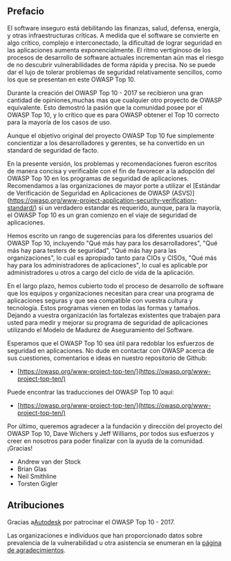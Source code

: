 ## Prefacio

El software inseguro está debilitando las finanzas, salud, defensa, energía, y otras infraestructuras críticas. A medida que el software se convierte en algo crítico, complejo e interconectado, la dificultad de lograr seguridad en las aplicaciones aumenta exponencialmente. El ritmo vertiginoso de los procesos de desarrollo de software actuales incrementan aún mas el riesgo de no descubrir vulnerabilidades de forma rápida y precisa. No se puede dar el lujo de tolerar problemas de seguridad relativamente sencillos, como los que se presentan en este OWASP Top 10.

Durante la creación del OWASP Top 10 - 2017 se recibieron una gran cantidad de opiniones,muchas mas que cualquier otro proyecto de OWASP equivalente. Esto demostró la pasión que la comunidad posee por el OWASP Top 10, y lo crítico que es para OWASP obtener el Top 10 correcto para la mayoría de los casos de uso.

Aunque el objetivo original del proyecto OWASP Top 10 fue simplemente concientizar a los desarrolladores y gerentes, se ha convertido en un standard de seguridad de facto. 

En la presente versión, los problemas y recomendaciones fueron escritos de manera concisa y verificable con el fin de favorecer  a la adopción del OWASP Top 10 en los programas de seguridad de aplicaciones. Recomendamos a las organizaciones de mayor porte a utilizar el [Estándar de Verificación de Seguridad en Aplicaciones de OWASP (ASVS)] (https://owasp.org/www-project-application-security-verification-standard/) si un verdadero estandar es requerido, aunque, para la mayoría, el OWASP Top 10 es un gran comienzo en el viaje de seguridad de aplicaciones.

Hemos escrito un rango de sugerencias para los diferentes usuarios del OWASP Top 10, incluyendo "Qué más hay para los desarrolladores", "Qué más hay para testers de seguridad", "Qué más hay para las organizaciones", lo cual es apropiado tanto para CIOs y CISOs, "Qué más hay para los administradores de aplicaciones", lo cual es aplicable por administradores u otros a cargo del ciclo de vida de la aplicación.

En el largo plazo, hemos cubierto todo el proceso de desarrollo de software que los equipos y organizaciones necesitan para crear una programa de aplicaciones seguras y que sea compatible con vuestra cultura y tecnología. Estos programas vienen en todas las formas y tamaños. Dejando a vuestra organización las fortalezas existentes que trabajen para usted para medir y mejorar su programa de seguridad de aplicaciones utilizando el Modelo de Madurez de Aseguramiento del Software.

Esperamos que el OWASP Top 10 sea útil para redoblar los esfuerzos de seguridad en aplicaciones. No dude en contactar con OWASP acerca de sus cuestiones, comentarios e ideas en nuestro repositorio de Github:

* [https://owasp.org/www-project-top-ten/](https://owasp.org/www-project-top-ten/)

Puede encontrar las traducciones del OWASP Top 10 aquí:

* [https://owasp.org/www-project-top-ten/](https://owasp.org/www-project-top-ten/)

Por último, queremos agradecer a la fundación y dirección del proyecto del OWASP Top 10, Dave Wichers y Jeff Williams, por todos sus esfuerzos y creer en nosotros para poder finalizar con la ayuda de la comunidad. ¡Gracias!

* Andrew van der Stock
* Brian Glas
* Neil Smithline
* Torsten Gigler

## Atribuciones
Gracias a[Autodesk](https://www.autodesk.com) por patrocinar el OWASP Top 10 - 2017.

Las organizaciones e individuos que han proporcionado datos sobre prevalencia de la vulnerabilidad u otra asistencia se enumeran en la [página de agradecimientos](0xd1-data-contributors.md).